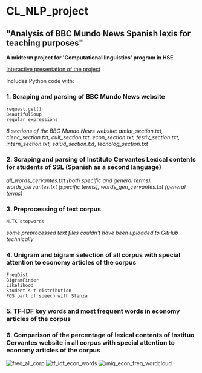# CL_NLP_project
## "Analysis of BBC Mundo News Spanish lexis for teaching purposes" 
**A midterm project for 'Computational linguistics' program in HSE**

[Interactive presentation of the project](https://view.genially.com/67b8d17fc1dc50bb869a581b/presentation-clnlpproject)

Includes Python code with:

### 1. Scraping and parsing of BBC Mundo News website
   ```
   request.get()
   BeautifulSoup
   regular expressions
   ```
*8 sections of the BBC Mundo News website: amlat_section.txt, cienc_section.txt, cult_section.txt, econ_section.txt, festiv_section.txt, intern_section.txt, salud_section.txt, tecnolog_section.txt*

### 2. Scraping and parsing of Instituto Cervantes Lexical contents for students of SSL (Spanish as a second language) 
*all_words_cervantes.txt (both specific and general terms), words_cervantes.txt (specific terms), words_gen_cervantes.txt (general terms)*
### 3. Preprocessing of text corpus
```
NLTK stopwords
```
*some preprocessed text files couldn't have been uploaded to GitHub technically*
### 4. Unigram and bigram selection of all corpus with special attention to economy articles of the corpus 
```
FreqDist
BigramFinder
Likelihood
Student´s t-distribution
POS part of speech with Stanza
```

### 5. TF-IDF key words and most frequent words in economy articles of the corpus
 
### 6. Comparison of the percentage of lexical contents of Instituo Cervantes website in all corpus with special attention to economy articles of the corpus

 ![freq_all_corp](https://github.com/user-attachments/assets/23e72eb7-1691-4869-9e2b-c26b2c11fe94)
  ![tf_idf_econ_words](https://github.com/user-attachments/assets/6a230a03-d72e-4dc7-bfa9-0cce46d779a8)
   ![uniq_econ_freq_wordcloud](https://github.com/user-attachments/assets/0bab7951-f764-4cfe-8f2d-399cd0a91c71)
